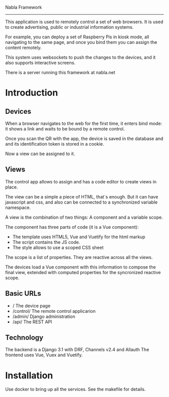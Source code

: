 Nabla Framework
***************


This application is used to remotely control a set of web browsers.
It is used to create advertising, public or industrial information systems.

For example, you can deploy a set of Raspberry Pis in kiosk mode, 
all navigating to the same page, and once you bind them you can assign 
the content remotely.

This system uses websockets to push the changes to the devices, 
and it also supports interactive screens.

There is a server running this framework at nabla.net

Introduction
============

Devices
-------

When a browser navigates to the web for the first time, it enters bind mode: 
it shows a link and waits to be bound by a remote control.

Once you scan the QR with the app, the device is saved in the database
and and its identification token is stored in a cookie.

Now a view can be assigned to it.

Views
-----

The control app allows to assign and has a code editor to create views in place. 

The view can be a simple a piece of HTML, that`s enough.
But it can have javascript and css, and also can be connected to a 
synchronized variable namespace.

A view is the combination of two things: A component and a variable scope.

The component has three parts of code (it is a Vue component):
 - The template uses HTML5, Vue and Vuetify for the html markup
 - The script contains the JS code.
 - The style allows to use a scoped CSS sheet

The scope is a list of properties. They are reactive across all the views.

The devices load a Vue component with this information 
to compose the final view, extended with computed properties
for the syncronized reactive scope.

Basic URLs
----------

 - / The device page
 - /control/ The remote control applicarion
 - /admin/ Django administration
 - /api/ The REST API

Technology
----------

The backend is a Django 3.1 with DRF, Channels v2.4 and Allauth
The frontend uses Vue, Vuex and Vuetify.


Installation
============

Use docker to bring up all the services. See the makefile for details.




